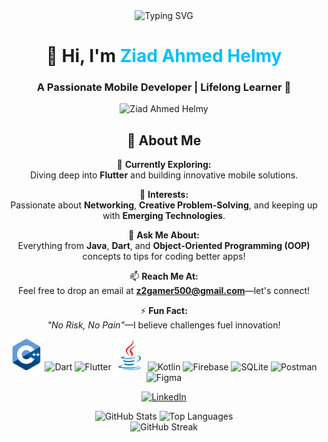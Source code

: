 <div align="center">
  <img src="https://readme-typing-svg.herokuapp.com?font=Fira+Code&size=24&pause=1000&color=00BFFF&center=true&vCenter=true&width=500&lines=System.out.println(%22Welcome%22);Flutter+%7C+Java+%7C+Dart+💻;Debugging+is+an+*****+%F0%9F%A7%A8;Building+Dreams+with+Code!+🚀" alt="Typing SVG" />
</div>

<h1 align="center">👋 Hi, I'm <span style="color:#00BFFF;">Ziad Ahmed Helmy</span></h1> <h3 align="center">A Passionate Mobile Developer | Lifelong Learner 🚀</h3> <div align="center"> <img src="https://i.imgur.com/oZYTigt.png" alt="Ziad Ahmed Helmy" width="300" /> </div>

<div align="center">
  <h2>🌟 About Me</h2>
  <p>🌱 <strong>Currently Exploring:</strong><br>
     Diving deep into <strong>Flutter</strong> and building innovative mobile solutions.</p>
  <p>🎯 <strong>Interests:</strong><br>
     Passionate about <strong>Networking</strong>, <strong>Creative Problem-Solving</strong>, and keeping up with <strong>Emerging Technologies</strong>.</p>
  <p>💬 <strong>Ask Me About:</strong><br>
     Everything from <strong>Java</strong>, <strong>Dart</strong>, and <strong>Object-Oriented Programming (OOP)</strong> concepts to tips for coding better apps!</p>
  <p>📫 <strong>Reach Me At:</strong><br>
     Feel free to drop an email at <a href="mailto:ziadahmedhelmy90@gmail.com"><strong>z2gamer500@gmail.com</strong></a>—let's connect!</p>
  <p>⚡ <strong>Fun Fact:</strong><br>
     <em>"No Risk, No Pain"</em>—I believe challenges fuel innovation!</p>
</div>




<p align="center"> 
  <img src="https://raw.githubusercontent.com/devicons/devicon/master/icons/cplusplus/cplusplus-original.svg" alt="C++" width="50" height="50"/> 
  <img src="https://www.vectorlogo.zone/logos/dartlang/dartlang-icon.svg" alt="Dart" width="50" height="50"/> 
  <img src="https://www.vectorlogo.zone/logos/flutterio/flutterio-icon.svg" alt="Flutter" width="50" height="50"/> 
  <img src="https://raw.githubusercontent.com/devicons/devicon/master/icons/java/java-original.svg" alt="Java" width="50" height="50"/> 
  <img src="https://www.vectorlogo.zone/logos/kotlinlang/kotlinlang-icon.svg" alt="Kotlin" width="50" height="50"/> 
  <img src="https://www.vectorlogo.zone/logos/firebase/firebase-icon.svg" alt="Firebase" width="50" height="50"/> 
  <img src="https://www.vectorlogo.zone/logos/sqlite/sqlite-icon.svg" alt="SQLite" width="50" height="50"/> 
  <img src="https://www.vectorlogo.zone/logos/getpostman/getpostman-icon.svg" alt="Postman" width="50" height="50"/> 
  <img src="https://www.vectorlogo.zone/logos/figma/figma-icon.svg" alt="Figma" width="50" height="50"/> 
</p>

<p align="center"> <a href="https://www.linkedin.com/in/ziad-ahmed-helmy-b97aaa2b5?utm_source=share&utm_campaign=share_via&utm_content=profile&utm_medium=android_app" target="_blank"> <img src="https://img.shields.io/badge/LinkedIn-0077B5?style=for-the-badge&logo=linkedin&logoColor=white" alt="LinkedIn"> </a> </p>

<div align="center"> <img src="https://github-readme-stats.vercel.app/api?username=ZiadAhmedH&show_icons=true&theme=radical&hide_border=true" alt="GitHub Stats" height="180"/> <img src="https://github-readme-stats.vercel.app/api/top-langs/?username=ZiadAhmedH&layout=compact&theme=radical&hide_border=true" alt="Top Languages" height="180"/> </div>

<div align="center"> <img src="https://streak-stats.demolab.com?user=ZiadAhmedH&theme=radical&hide_border=true" alt="GitHub Streak" height="180"/> </div>


